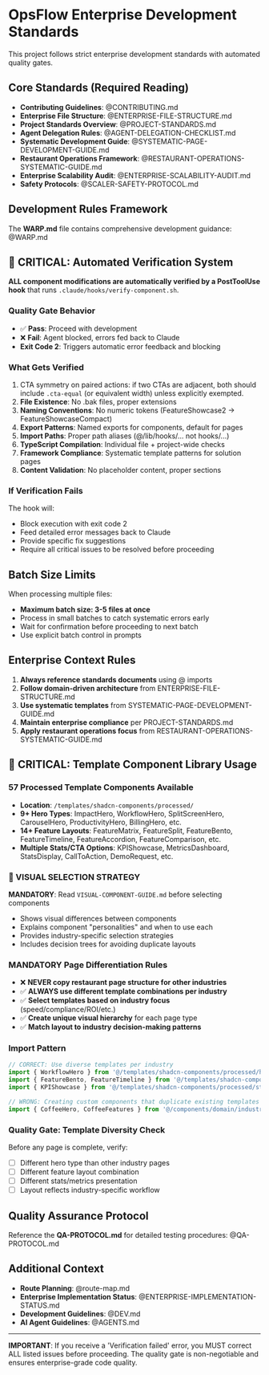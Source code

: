 # OpsFlow Enterprise Development Standards

This project follows strict enterprise development standards with automated quality gates.

## Core Standards (Required Reading)
- **Contributing Guidelines**: @CONTRIBUTING.md
- **Enterprise File Structure**: @ENTERPRISE-FILE-STRUCTURE.md
- **Project Standards Overview**: @PROJECT-STANDARDS.md
- **Agent Delegation Rules**: @AGENT-DELEGATION-CHECKLIST.md
- **Systematic Development Guide**: @SYSTEMATIC-PAGE-DEVELOPMENT-GUIDE.md  
- **Restaurant Operations Framework**: @RESTAURANT-OPERATIONS-SYSTEMATIC-GUIDE.md
- **Enterprise Scalability Audit**: @ENTERPRISE-SCALABILITY-AUDIT.md
- **Safety Protocols**: @SCALER-SAFETY-PROTOCOL.md

## Development Rules Framework
The **WARP.md** file contains comprehensive development guidance: @WARP.md

## 🚨 CRITICAL: Automated Verification System

**ALL component modifications are automatically verified by a PostToolUse hook** that runs `.claude/hooks/verify-component.sh`.

### Quality Gate Behavior
- ✅ **Pass**: Proceed with development
- ❌ **Fail**: Agent blocked, errors fed back to Claude
- **Exit Code 2**: Triggers automatic error feedback and blocking

### What Gets Verified
1. CTA symmetry on paired actions: if two CTAs are adjacent, both should include `.cta-equal` (or equivalent width) unless explicitly exempted.
1. **File Existence**: No .bak files, proper extensions
2. **Naming Conventions**: No numeric tokens (FeatureShowcase2 → FeatureShowcaseCompact)
3. **Export Patterns**: Named exports for components, default for pages  
4. **Import Paths**: Proper path aliases (@/lib/hooks/... not hooks/...)
5. **TypeScript Compilation**: Individual file + project-wide checks
6. **Framework Compliance**: Systematic template patterns for solution pages
7. **Content Validation**: No placeholder content, proper sections

### If Verification Fails
The hook will:
- Block execution with exit code 2
- Feed detailed error messages back to Claude
- Provide specific fix suggestions
- Require all critical issues to be resolved before proceeding

## Batch Size Limits
When processing multiple files:
- **Maximum batch size: 3-5 files at once**
- Process in small batches to catch systematic errors early
- Wait for confirmation before proceeding to next batch
- Use explicit batch control in prompts

## Enterprise Context Rules
1. **Always reference standards documents** using @ imports
2. **Follow domain-driven architecture** from ENTERPRISE-FILE-STRUCTURE.md
3. **Use systematic templates** from SYSTEMATIC-PAGE-DEVELOPMENT-GUIDE.md
4. **Maintain enterprise compliance** per PROJECT-STANDARDS.md
5. **Apply restaurant operations focus** from RESTAURANT-OPERATIONS-SYSTEMATIC-GUIDE.md

## 🚨 CRITICAL: Template Component Library Usage

### **57 Processed Template Components Available**
- **Location**: `/templates/shadcn-components/processed/`
- **9+ Hero Types**: ImpactHero, WorkflowHero, SplitScreenHero, CarouselHero, ProductivityHero, BillingHero, etc.
- **14+ Feature Layouts**: FeatureMatrix, FeatureSplit, FeatureBento, FeatureTimeline, FeatureAccordion, FeatureComparison, etc.  
- **Multiple Stats/CTA Options**: KPIShowcase, MetricsDashboard, StatsDisplay, CallToAction, DemoRequest, etc.

### **🎨 VISUAL SELECTION STRATEGY**
**MANDATORY**: Read `VISUAL-COMPONENT-GUIDE.md` before selecting components
- Shows visual differences between components
- Explains component "personalities" and when to use each
- Provides industry-specific selection strategies
- Includes decision trees for avoiding duplicate layouts

### **MANDATORY Page Differentiation Rules**
- ❌ **NEVER copy restaurant page structure for other industries**
- ✅ **ALWAYS use different template combinations per industry**
- ✅ **Select templates based on industry focus** (speed/compliance/ROI/etc.)
- ✅ **Create unique visual hierarchy** for each page type
- ✅ **Match layout to industry decision-making patterns**

### **Import Pattern**
```typescript
// CORRECT: Use diverse templates per industry
import { WorkflowHero } from '@/templates/shadcn-components/processed/heroes';
import { FeatureBento, FeatureTimeline } from '@/templates/shadcn-components/processed/features';
import { KPIShowcase } from '@/templates/shadcn-components/processed/stats';

// WRONG: Creating custom components that duplicate existing templates
import { CoffeeHero, CoffeeFeatures } from '@/components/domain/industries/coffee';
```

### **Quality Gate: Template Diversity Check**
Before any page is complete, verify:
- [ ] Different hero type than other industry pages
- [ ] Different feature layout combination
- [ ] Different stats/metrics presentation  
- [ ] Layout reflects industry-specific workflow

## Quality Assurance Protocol
Reference the **QA-PROTOCOL.md** for detailed testing procedures: @QA-PROTOCOL.md

## Additional Context
- **Route Planning**: @route-map.md
- **Enterprise Implementation Status**: @ENTERPRISE-IMPLEMENTATION-STATUS.md  
- **Development Guidelines**: @DEV.md
- **AI Agent Guidelines**: @AGENTS.md

---

**IMPORTANT**: If you receive a 'Verification failed' error, you MUST correct ALL listed issues before proceeding. The quality gate is non-negotiable and ensures enterprise-grade code quality.
